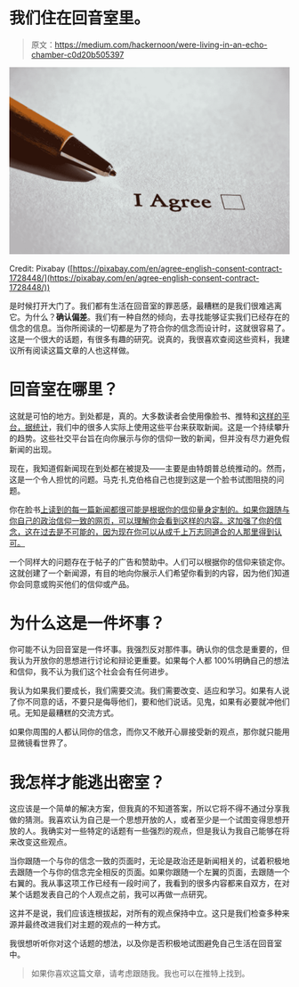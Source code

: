 # 我们住在回音室里。

> 原文：<https://medium.com/hackernoon/were-living-in-an-echo-chamber-c0d20b505397>

![](img/8ca11eaa0319e5f3eaf6eccf3fd05100.png)

Credit: Pixabay ([https://pixabay.com/en/agree-english-consent-contract-1728448/](https://pixabay.com/en/agree-english-consent-contract-1728448/))

是时候打开大门了。我们都有生活在回音室的罪恶感，最糟糕的是我们很难逃离它。为什么？**确认偏差**。我们有一种自然的倾向，去寻找能够证实我们已经存在的信念的信息。当你所阅读的一切都是为了符合你的信念而设计时，这就很容易了。这是一个很大的话题，有很多有趣的研究。说真的，我很喜欢查阅这些资料，我建议所有阅读这篇文章的人也这样做。

# 回音室在哪里？

这就是可怕的地方。到处都是，真的。大多数读者会使用像脸书、推特和[这样的平台，据统计](http://www.journalism.org/2013/11/14/news-use-across-social-media-platforms/)，我们中的很多人实际上使用这些平台来获取新闻。这是一个持续攀升的趋势。这些社交平台旨在向你展示与你的信仰一致的新闻，但并没有尽力避免假新闻的出现。

现在，我知道假新闻现在到处都在被提及——主要是由特朗普总统推动的。然而，这是一个令人担忧的问题。马克·扎克伯格自己也提到这是一个脸书试图阻挠的问题。

你在脸书[上读到的每一篇新闻都很可能是根据你的信仰量身定制的。如果你跟随与你自己的政治信仰一致的网页，可以理解你会看到这样的内容。这加强了你的信念，这在过去是不可能的，因为现在你可以从成千上万志同道合的人那里得到认可。](https://hackernoon.com/tagged/facebook)

一个同样大的问题存在于帖子的广告和赞助中。人们可以根据你的信仰来锁定你。这就创建了一个新闻源，有目的地向你展示人们希望你看到的内容，因为他们知道你会同意或购买他们的信仰或产品。

# 为什么这是一件坏事？

你可能不认为回音室是一件坏事。我强烈反对那件事。确认你的信念是重要的，但我认为开放你的思想进行讨论和辩论更重要。如果每个人都 100%明确自己的想法和信仰，我不认为我们这个社会会有任何进步。

我认为如果我们要成长，我们需要交流。我们需要改变、适应和学习。如果有人说了你不同意的话，不要只是侮辱他们，要和他们说话。见鬼，如果有必要就冲他们吼。无知是最糟糕的交流方式。

如果你周围的人都认同你的信念，而你又不敞开心扉接受新的观点，那你就只能用显微镜看世界了。

# 我怎样才能逃出密室？

这应该是一个简单的解决方案，但我真的不知道答案，所以它将不得不通过分享我做的猜测。我喜欢认为自己是一个思想开放的人，或者至少是一个试图变得思想开放的人。我确实对一些特定的话题有一些强烈的观点，但是我认为我自己能够在将来改变这些观点。

当你跟随一个与你的信念一致的页面时，无论是政治还是新闻相关的，试着积极地去跟随一个与你的信念完全相反的页面。如果你跟随一个左翼的页面，去跟随一个右翼的。我从事这项工作已经有一段时间了，我看到的很多内容都来自双方，在对某个话题发表自己的个人观点之前，我可以再做一点研究。

这并不是说，我们应该连根拔起，对所有的观点保持中立。这只是我们检查多种来源并最终改进我们对主题的观点的一种方式。

我很想听听你对这个话题的想法，以及你是否积极地试图避免自己生活在回音室中。

> 如果你喜欢这篇文章，请考虑跟随我。我也可以在推特上找到。